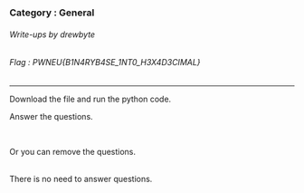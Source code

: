 ### Category : General
###### Write-ups by drewbyte
###### Flag : PWNEU{B1N4RYB4SE_1NT0_H3X4D3CIMAL}
---

Download the file and run the python code.


Answer the questions.

<br>
<img src="https://github.com/drew-byte/pwneu-writeups/blob/main/00x8%20saved%20images/Pasted%20image%2020240319010505.png" alt="">
 <br>

Or you can remove the questions.

<br>
<img src="https://github.com/drew-byte/pwneu-writeups/blob/main/00x8%20saved%20images/Pasted%20image%2020240319010323.png" alt="">
 <br>
There is no need to answer questions.

<br>
<img src="https://github.com/drew-byte/pwneu-writeups/blob/main/00x8%20saved%20images/Pasted%20image%2020240319010551.png" alt="">
 <br>